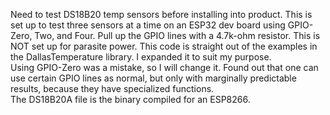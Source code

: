 Need to test DS18B20 temp sensors before installing into product. This is set up to test three sensors at a time on an ESP32 dev board using GPIO-Zero, Two, and Four. Pull up the GPIO lines with a 4.7k-ohm resistor. This is NOT set up for parasite power. This code is straight out of the examples in the DallasTemperature library. I expanded it to suit my purpose.  
Using GPIO-Zero was a mistake, so I will change it. Found out that one can use certain GPIO lines as normal, but only with marginally predictable results, because they have specialized functions.  
The DS18B20A file is the binary compiled for an ESP8266.
